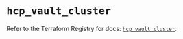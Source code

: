 # `hcp_vault_cluster`

Refer to the Terraform Registry for docs: [`hcp_vault_cluster`](https://registry.terraform.io/providers/hashicorp/hcp/0.83.0/docs/resources/vault_cluster).

